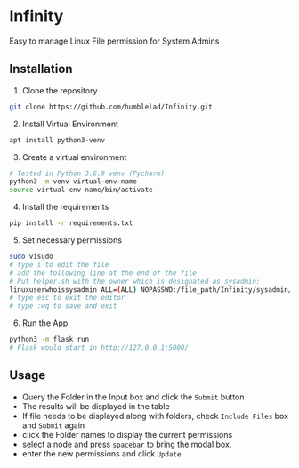 # Infinity
Easy to manage Linux File permission for System Admins

## Installation

1. Clone the repository
```bash
git clone https://github.com/humblelad/Infinity.git
```
2. Install Virtual Environment
```bash
apt install python3-venv
```
3. Create a virtual environment
```bash
# Tested in Python 3.6.9 venv (Pycharm)
python3 -m venv virtual-env-name
source virtual-env-name/bin/activate
```
4. Install the requirements
```bash
pip install -r requirements.txt
```
5. Set necessary permissions
```bash
sudo visudo
# type i to edit the file
# add the following line at the end of the file
# Put helper.sh with the owner which is designated as sysadmin:
linuxuserwhoissysadmin ALL=(ALL) NOPASSWD:/file_path/Infinity/sysadmin/helper.sh
# type esc to exit the editor
# type :wq to save and exit
```
6. Run the App
```bash 
python3 -m flask run 
# Flask would start in http://127.0.0.1:5000/
```

## Usage

- Query the Folder in the Input box and click the `Submit` button
- The results will be displayed in the table
- If file needs to be displayed along with folders, check `Include Files` box and `Submit` again
- click the Folder names to display the current permissions
- select a node and press `spacebar` to bring the modal box.
- enter the new permissions and click `Update`

